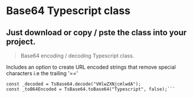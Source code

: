 # Base64 Typescript class
## Just download or copy / pste the class into your project.

> Base64 encoding / decoding Typescript class. 

Includes an option to create URL encoded strings that remove special characters i.e the trailing '=='


```const _encoded = TsBase64.encode("Typescript", true);
const _decoded = TsBase64.decode("VHlwZXNjcmlwdA");
const _toB64Encoded = TsBase64.toBase64("Typescript", false);```
